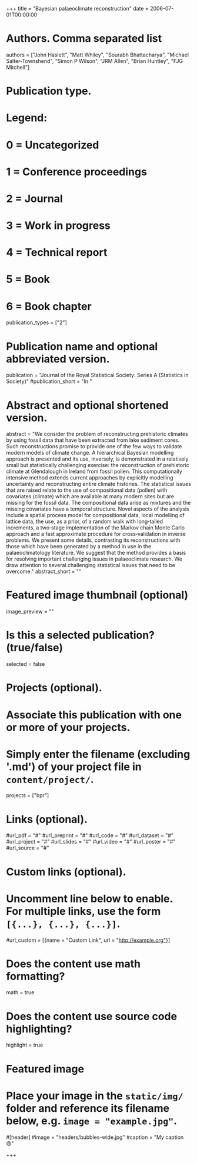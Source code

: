 +++
title = "Bayesian palaeoclimate reconstruction"
date = 2006-07-01T00:00:00

# Authors. Comma separated list
authors = ["John Haslett", "Matt Whiley", "Sourabh Bhattacharya", "Michael Salter‐Townshend", "Simon P Wilson", "JRM Allen", "Brian Huntley", "FJG Mitchell"]

# Publication type.
# Legend:
# 0 = Uncategorized
# 1 = Conference proceedings
# 2 = Journal
# 3 = Work in progress
# 4 = Technical report
# 5 = Book
# 6 = Book chapter
publication_types = ["2"]

# Publication name and optional abbreviated version.
publication = "Journal of the Royal Statistical Society: Series A (Statistics in Society)"
#publication_short = "In "

# Abstract and optional shortened version.
abstract = "We consider the problem of reconstructing prehistoric climates by using fossil data that have been extracted from lake sediment cores. Such reconstructions promise to provide one of the few ways to validate modern models of climate change. A hierarchical Bayesian modelling approach is presented and its use, inversely, is demonstrated in a relatively small but statistically challenging exercise: the reconstruction of prehistoric climate at Glendalough in Ireland from fossil pollen. This computationally intensive method extends current approaches by explicitly modelling uncertainty and reconstructing entire climate histories. The statistical issues that are raised relate to the use of compositional data (pollen) with covariates (climate) which are available at many modern sites but are missing for the fossil data. The compositional data arise as mixtures and the missing covariates have a temporal structure. Novel aspects of the analysis include a spatial process model for compositional data, local modelling of lattice data, the use, as a prior, of a random walk with long‐tailed increments, a two‐stage implementation of the Markov chain Monte Carlo approach and a fast approximate procedure for cross‐validation in inverse problems. We present some details, contrasting its reconstructions with those which have been generated by a method in use in the palaeoclimatology literature. We suggest that the method provides a basis for resolving important challenging issues in palaeoclimate research. We draw attention to several challenging statistical issues that need to be overcome."
abstract_short = ""

# Featured image thumbnail (optional)
image_preview = ""

# Is this a selected publication? (true/false)
selected = false

# Projects (optional).
#   Associate this publication with one or more of your projects.
#   Simply enter the filename (excluding '.md') of your project file in `content/project/`.
projects = ["bpr"]

# Links (optional).
#url_pdf = "#"
#url_preprint = "#"
#url_code = "#"
#url_dataset = "#"
#url_project = "#"
#url_slides = "#"
#url_video = "#"
#url_poster = "#"
#url_source = "#"

# Custom links (optional).
#   Uncomment line below to enable. For multiple links, use the form `[{...}, {...}, {...}]`.
#url_custom = [{name = "Custom Link", url = "http://example.org"}]

# Does the content use math formatting?
math = true

# Does the content use source code highlighting?
highlight = true

# Featured image
# Place your image in the `static/img/` folder and reference its filename below, e.g. `image = "example.jpg"`.
#[header]
#image = "headers/bubbles-wide.jpg"
#caption = "My caption :smile:"

+++

